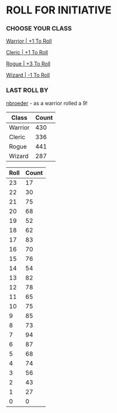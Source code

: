 # ROLL FOR INITIATIVE
### CHOOSE YOUR CLASS

[Warrior | +1 To Roll](https://github.com/benjaminsampica/benjaminsampica/issues/new?title=roll%7Cwarrior&body=Just+click+%27Submit+new+issue%27.)

[Cleric | +1 To Roll](https://github.com/benjaminsampica/benjaminsampica/issues/new?title=roll%7Ccleric&body=Just+click+%27Submit+new+issue%27.)

[Rogue | +3 To Roll](https://github.com/benjaminsampica/benjaminsampica/issues/new?title=roll%7Crogue&body=Just+click+%27Submit+new+issue%27.)

[Wizard | -1 To Roll](https://github.com/benjaminsampica/benjaminsampica/issues/new?title=roll%7Cwizard&body=Just+click+%27Submit+new+issue%27.)
### LAST ROLL BY
[nbroeder](https://www.github.com/nbroeder) - as a warrior rolled a 9!

|Class|Count|
|-|-|
|Warrior|430|
|Cleric|336|
|Rogue|441|
|Wizard|287|

|Roll|Count|
|-|-|
|23|17
|22|30
|21|75
|20|68
|19|52
|18|62
|17|83
|16|70
|15|76
|14|54
|13|82
|12|78
|11|65
|10|75
|9|85
|8|73
|7|94
|6|87
|5|68
|4|74
|3|56
|2|43
|1|27
|0|0
